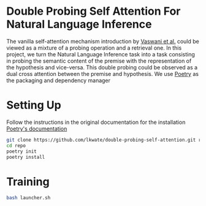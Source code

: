 # Double Probing Self Attention For Natural Language Inference

The vanilla self-attention mechanism introduction by [Vaswani et al.](https://arxiv.org/abs/1706.03762) could be viewed as a mixture of a probing operation and a retrieval one. In this project, we turn the Natural Language Inference task into a task consisting in probing the semantic content of the premise with the representation of the hypothesis and vice-versa. This double probing could be observed as a dual cross attention between the premise and hypothesis.
We use [Poetry](https://python-poetry.org/) as the packaging and dependency manager

# Setting Up
Follow the instructions in the original documentation for the installation [Poetry's documentation](https://python-poetry.org/)
```sh
git clone https://github.com/lkwate/double-probing-self-attention.git repo 
cd repo
poetry init
poetry install
```

# Training
```sh
bash launcher.sh
```